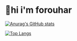 # :wave:hi i'm forouhar

[![Anurag's GitHub stats](https://github-readme-stats.vercel.app/api?username=forouhar-panah&show_icons=true&theme=tokyonight)](https://github.com/anuraghazra/github-readme-stats)

[![Top Langs](https://github-readme-stats.vercel.app/api/top-langs/?username=forouhar-panah&layout=compact&theme=tokyonight)](https://github.com/anuraghazra/github-readme-stats)

